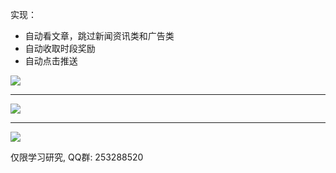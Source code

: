 实现：

*  自动看文章，跳过新闻资讯类和广告类
*  自动收取时段奖励　
*  自动点击推送
  
![](https://github.com/tanjinc/AutoTool/blob/dev/images/demo.gif?raw=true)

---
![](https://github.com/tanjinc/AutoTool/blob/dev/images/demo1.jpg?raw=true)

---

![](https://github.com/tanjinc/AutoTool/blob/dev/images/demo2.jpg?raw=true)


仅限学习研究, QQ群: 253288520